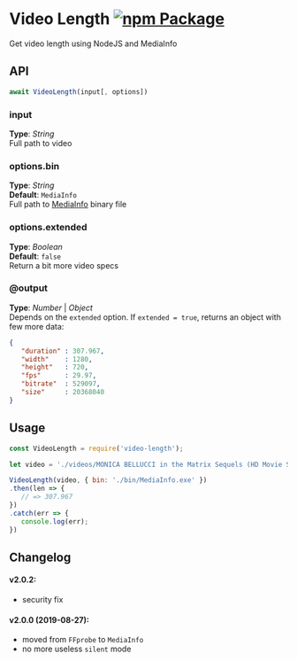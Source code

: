 # Video Length [![npm Package](https://img.shields.io/npm/v/video-length.svg)](https://www.npmjs.org/package/video-length)
Get video length using NodeJS and MediaInfo


## API

```javascript
await VideoLength(input[, options])
```

### input
**Type**: _String_   
Full path to video


### options.bin
**Type**: _String_  
**Default**: `MediaInfo`  
Full path to [MediaInfo](https://mediaarea.net/en/MediaInfo) binary file  


### options.extended
**Type**: _Boolean_  
**Default**: `false`  
Return a bit more video specs   


### @output
**Type**: _Number_ | _Object_  
Depends on the `extended` option. If `extended = true`, returns an object with few more data:  
```json
{
   "duration" : 307.967,
   "width"    : 1280,
   "height"   : 720,
   "fps"      : 29.97,
   "bitrate"  : 529097,
   "size"     : 20368040
}
```


## Usage
```javascript
const VideoLength = require('video-length');

let video = './videos/MONICA BELLUCCI in the Matrix Sequels (HD Movie Scenes).mp4';

VideoLength(video, { bin: './bin/MediaInfo.exe' })
.then(len => {
   // => 307.967
})
.catch(err => {
   console.log(err);
})
```



## Changelog 
#### v2.0.2:
- security fix


#### v2.0.0 (2019-08-27):
- moved from `FFprobe` to `MediaInfo`
- no more useless `silent` mode
